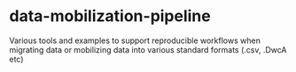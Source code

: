 # data-mobilization-pipeline
Various tools and examples to support reproducible workflows when migrating data or mobilizing data into various standard formats (.csv, .DwcA etc)
